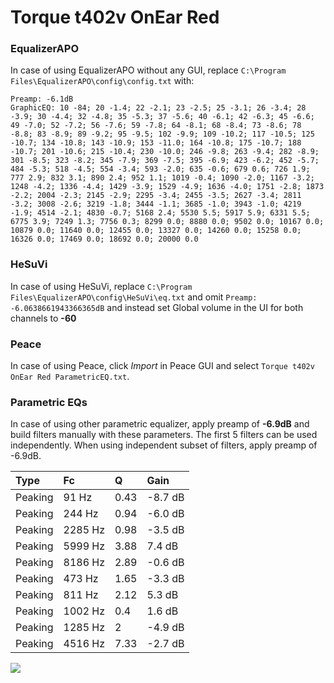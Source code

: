 # Torque t402v OnEar Red

### EqualizerAPO
In case of using EqualizerAPO without any GUI, replace `C:\Program Files\EqualizerAPO\config\config.txt`
with:
```
Preamp: -6.1dB
GraphicEQ: 10 -84; 20 -1.4; 22 -2.1; 23 -2.5; 25 -3.1; 26 -3.4; 28 -3.9; 30 -4.4; 32 -4.8; 35 -5.3; 37 -5.6; 40 -6.1; 42 -6.3; 45 -6.6; 49 -7.0; 52 -7.2; 56 -7.6; 59 -7.8; 64 -8.1; 68 -8.4; 73 -8.6; 78 -8.8; 83 -8.9; 89 -9.2; 95 -9.5; 102 -9.9; 109 -10.2; 117 -10.5; 125 -10.7; 134 -10.8; 143 -10.9; 153 -11.0; 164 -10.8; 175 -10.7; 188 -10.7; 201 -10.6; 215 -10.4; 230 -10.0; 246 -9.8; 263 -9.4; 282 -8.9; 301 -8.5; 323 -8.2; 345 -7.9; 369 -7.5; 395 -6.9; 423 -6.2; 452 -5.7; 484 -5.3; 518 -4.5; 554 -3.4; 593 -2.0; 635 -0.6; 679 0.6; 726 1.9; 777 2.9; 832 3.1; 890 2.4; 952 1.1; 1019 -0.4; 1090 -2.0; 1167 -3.2; 1248 -4.2; 1336 -4.4; 1429 -3.9; 1529 -4.9; 1636 -4.0; 1751 -2.8; 1873 -2.2; 2004 -2.3; 2145 -2.9; 2295 -3.4; 2455 -3.5; 2627 -3.4; 2811 -3.2; 3008 -2.6; 3219 -1.8; 3444 -1.1; 3685 -1.0; 3943 -1.0; 4219 -1.9; 4514 -2.1; 4830 -0.7; 5168 2.4; 5530 5.5; 5917 5.9; 6331 5.5; 6775 3.9; 7249 1.3; 7756 0.3; 8299 0.0; 8880 0.0; 9502 0.0; 10167 0.0; 10879 0.0; 11640 0.0; 12455 0.0; 13327 0.0; 14260 0.0; 15258 0.0; 16326 0.0; 17469 0.0; 18692 0.0; 20000 0.0
```

### HeSuVi
In case of using HeSuVi, replace `C:\Program Files\EqualizerAPO\config\HeSuVi\eq.txt` and omit `Preamp:
-6.0638661943366365dB` and instead set Global volume in the UI for both channels to **-60**

### Peace
In case of using Peace, click *Import* in Peace GUI and select `Torque t402v OnEar Red ParametricEQ.txt`.

### Parametric EQs
In case of using other parametric equalizer, apply preamp of **-6.9dB** and build filters manually
with these parameters. The first 5 filters can be used independently.
When using independent subset of filters, apply preamp of -6.9dB.

| Type    | Fc      |    Q | Gain    |
|:--------|:--------|:-----|:--------|
| Peaking | 91 Hz   | 0.43 | -8.7 dB |
| Peaking | 244 Hz  | 0.94 | -6.0 dB |
| Peaking | 2285 Hz | 0.98 | -3.5 dB |
| Peaking | 5999 Hz | 3.88 | 7.4 dB  |
| Peaking | 8186 Hz | 2.89 | -0.6 dB |
| Peaking | 473 Hz  | 1.65 | -3.3 dB |
| Peaking | 811 Hz  | 2.12 | 5.3 dB  |
| Peaking | 1002 Hz | 0.4  | 1.6 dB  |
| Peaking | 1285 Hz | 2    | -4.9 dB |
| Peaking | 4516 Hz | 7.33 | -2.7 dB |

![](https://raw.githubusercontent.com/jaakkopasanen/AutoEq/master/results/innerfidelity/sbaf-serious/Torque%20t402v%20OnEar%20Red/Torque%20t402v%20OnEar%20Red.png)